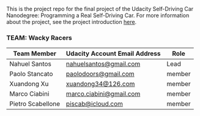 This is the project repo for the final project of the Udacity Self-Driving Car Nanodegree: Programming a Real Self-Driving Car. For more information about the project, see the project introduction [here](https://classroom.udacity.com/nanodegrees/nd013/parts/6047fe34-d93c-4f50-8336-b70ef10cb4b2/modules/e1a23b06-329a-4684-a717-ad476f0d8dff/lessons/462c933d-9f24-42d3-8bdc-a08a5fc866e4/concepts/5ab4b122-83e6-436d-850f-9f4d26627fd9).

### TEAM: Wacky Racers

|Team Member|Udacity Account Email Address|Role|
|-----------|-------------|----|
|Nahuel Santos|nahuelsantos@gmail.com|Lead|
|Paolo Stancato|paolodoors@gmail.com|member|
|Xuandong Xu|xuandong34@126.com|member|
|Marco Ciabini|marco.ciabini@gmail.com|member|
|Pietro Scabellone|piscab@icloud.com|member|
